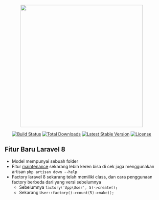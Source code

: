 <p align="center"><a href="https://laravel.com" target="_blank"><img src="https://raw.githubusercontent.com/laravel/art/master/logo-lockup/5%20SVG/2%20CMYK/1%20Full%20Color/laravel-logolockup-cmyk-red.svg" width="400"></a></p>

<p align="center">
<a href="https://travis-ci.org/laravel/framework"><img src="https://travis-ci.org/laravel/framework.svg" alt="Build Status"></a>
<a href="https://packagist.org/packages/laravel/framework"><img src="https://poser.pugx.org/laravel/framework/d/total.svg" alt="Total Downloads"></a>
<a href="https://packagist.org/packages/laravel/framework"><img src="https://poser.pugx.org/laravel/framework/v/stable.svg" alt="Latest Stable Version"></a>
<a href="https://packagist.org/packages/laravel/framework"><img src="https://poser.pugx.org/laravel/framework/license.svg" alt="License"></a>
</p>

## Fitur Baru Laravel 8

- Model mempunyai sebuah folder
- Fitur [maintenance](https://laravel.com/docs/8.x/configuration#maintenance-mode) sekarang lebih keren bisa di cek juga menggunakan artisan `php artisan down --help`
- Factory laravel 8 sekarang telah memiliki class, dan cara penggunaan factory berbeda dari yang versi sebelumnya
    - Sebelumnya `factory('App\User', 5)->create();`
    - Sekarang `User::factory()->count(5)->make();`


